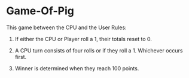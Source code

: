 # Game-Of-Pig
This game between the CPU and the User
Rules:
1) If either the CPU or Player roll a 1, their totals reset to 0.

2) A CPU turn consists of four rolls or if they roll a 1. Whichever occurs first.

3) Winner is determined when they reach 100 points.
